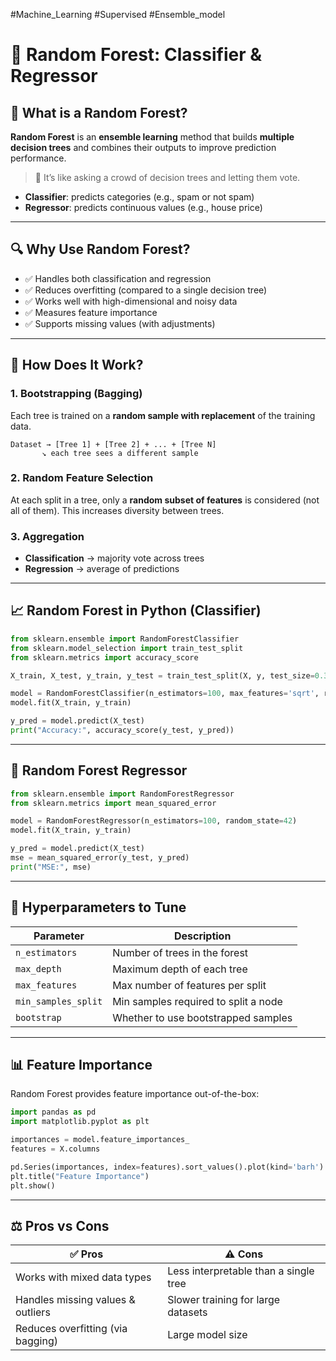 #Machine_Learning 
#Supervised 
#Ensemble_model

# 🌲 Random Forest: Classifier & Regressor

## 📌 What is a Random Forest?

**Random Forest** is an **ensemble learning** method that builds **multiple decision trees** and combines their outputs to improve prediction performance.

> 🎯 It’s like asking a crowd of decision trees and letting them vote.

- **Classifier**: predicts categories (e.g., spam or not spam)
- **Regressor**: predicts continuous values (e.g., house price)

---

## 🔍 Why Use Random Forest?

- ✅ Handles both classification and regression
- ✅ Reduces overfitting (compared to a single decision tree)
- ✅ Works well with high-dimensional and noisy data
- ✅ Measures feature importance
- ✅ Supports missing values (with adjustments)

---

## 🧠 How Does It Work?

### 1. **Bootstrapping (Bagging)**

Each tree is trained on a **random sample with replacement** of the training data.

```text
Dataset → [Tree 1] + [Tree 2] + ... + [Tree N]
       ↘ each tree sees a different sample
```

### 2. **Random Feature Selection**

At each split in a tree, only a **random subset of features** is considered (not all of them). This increases diversity between trees.

### 3. **Aggregation**

- **Classification** → majority vote across trees
- **Regression** → average of predictions

---

## 📈 Random Forest in Python (Classifier)

```python
from sklearn.ensemble import RandomForestClassifier
from sklearn.model_selection import train_test_split
from sklearn.metrics import accuracy_score

X_train, X_test, y_train, y_test = train_test_split(X, y, test_size=0.3, random_state=42)

model = RandomForestClassifier(n_estimators=100, max_features='sqrt', random_state=42)
model.fit(X_train, y_train)

y_pred = model.predict(X_test)
print("Accuracy:", accuracy_score(y_test, y_pred))
```

---

## 🔢 Random Forest Regressor

```python
from sklearn.ensemble import RandomForestRegressor
from sklearn.metrics import mean_squared_error

model = RandomForestRegressor(n_estimators=100, random_state=42)
model.fit(X_train, y_train)

y_pred = model.predict(X_test)
mse = mean_squared_error(y_test, y_pred)
print("MSE:", mse)
```

---

## 🌿 Hyperparameters to Tune

| Parameter         | Description                              |
|------------------|------------------------------------------|
| `n_estimators`    | Number of trees in the forest             |
| `max_depth`       | Maximum depth of each tree                |
| `max_features`    | Max number of features per split          |
| `min_samples_split` | Min samples required to split a node  |
| `bootstrap`       | Whether to use bootstrapped samples       |

---

## 📊 Feature Importance

Random Forest provides feature importance out-of-the-box:

```python
import pandas as pd
import matplotlib.pyplot as plt

importances = model.feature_importances_
features = X.columns

pd.Series(importances, index=features).sort_values().plot(kind='barh')
plt.title("Feature Importance")
plt.show()
```

---

## ⚖️ Pros vs Cons

| ✅ Pros                                | ⚠️ Cons                          |
|----------------------------------------|----------------------------------|
| Works with mixed data types            | Less interpretable than a single tree |
| Handles missing values & outliers      | Slower training for large datasets |
| Reduces overfitting (via bagging)      | Large model size                 |
